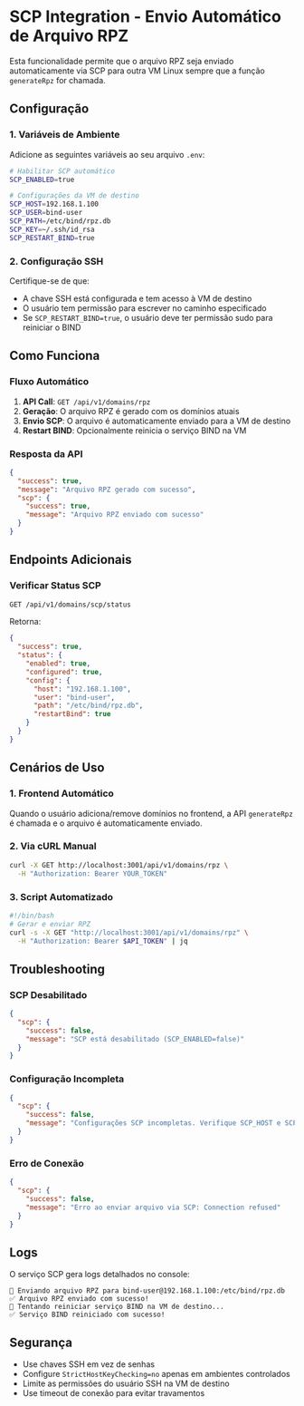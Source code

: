 # SCP Integration - Envio Automático de Arquivo RPZ

Esta funcionalidade permite que o arquivo RPZ seja enviado automaticamente via SCP para outra VM Linux sempre que a função `generateRpz` for chamada.

## Configuração

### 1. Variáveis de Ambiente

Adicione as seguintes variáveis ao seu arquivo `.env`:

```bash
# Habilitar SCP automático
SCP_ENABLED=true

# Configurações da VM de destino
SCP_HOST=192.168.1.100
SCP_USER=bind-user
SCP_PATH=/etc/bind/rpz.db
SCP_KEY=~/.ssh/id_rsa
SCP_RESTART_BIND=true
```

### 2. Configuração SSH

Certifique-se de que:
- A chave SSH está configurada e tem acesso à VM de destino
- O usuário tem permissão para escrever no caminho especificado
- Se `SCP_RESTART_BIND=true`, o usuário deve ter permissão sudo para reiniciar o BIND

## Como Funciona

### Fluxo Automático

1. **API Call**: `GET /api/v1/domains/rpz`
2. **Geração**: O arquivo RPZ é gerado com os domínios atuais
3. **Envio SCP**: O arquivo é automaticamente enviado para a VM de destino
4. **Restart BIND**: Opcionalmente reinicia o serviço BIND na VM

### Resposta da API

```json
{
  "success": true,
  "message": "Arquivo RPZ gerado com sucesso",
  "scp": {
    "success": true,
    "message": "Arquivo RPZ enviado com sucesso"
  }
}
```

## Endpoints Adicionais

### Verificar Status SCP

```bash
GET /api/v1/domains/scp/status
```

Retorna:
```json
{
  "success": true,
  "status": {
    "enabled": true,
    "configured": true,
    "config": {
      "host": "192.168.1.100",
      "user": "bind-user", 
      "path": "/etc/bind/rpz.db",
      "restartBind": true
    }
  }
}
```

## Cenários de Uso

### 1. Frontend Automático
Quando o usuário adiciona/remove domínios no frontend, a API `generateRpz` é chamada e o arquivo é automaticamente enviado.

### 2. Via cURL Manual
```bash
curl -X GET http://localhost:3001/api/v1/domains/rpz \
  -H "Authorization: Bearer YOUR_TOKEN"
```

### 3. Script Automatizado
```bash
#!/bin/bash
# Gerar e enviar RPZ
curl -s -X GET "http://localhost:3001/api/v1/domains/rpz" \
  -H "Authorization: Bearer $API_TOKEN" | jq
```

## Troubleshooting

### SCP Desabilitado
```json
{
  "scp": {
    "success": false,
    "message": "SCP está desabilitado (SCP_ENABLED=false)"
  }
}
```

### Configuração Incompleta
```json
{
  "scp": {
    "success": false, 
    "message": "Configurações SCP incompletas. Verifique SCP_HOST e SCP_USER"
  }
}
```

### Erro de Conexão
```json
{
  "scp": {
    "success": false,
    "message": "Erro ao enviar arquivo via SCP: Connection refused"
  }
}
```

## Logs

O serviço SCP gera logs detalhados no console:

```
📡 Enviando arquivo RPZ para bind-user@192.168.1.100:/etc/bind/rpz.db
✅ Arquivo RPZ enviado com sucesso!
🔄 Tentando reiniciar serviço BIND na VM de destino...
✅ Serviço BIND reiniciado com sucesso!
```

## Segurança

- Use chaves SSH em vez de senhas
- Configure `StrictHostKeyChecking=no` apenas em ambientes controlados
- Limite as permissões do usuário SSH na VM de destino
- Use timeout de conexão para evitar travamentos